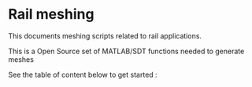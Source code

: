 ```{include} ./header.md
```
# Rail meshing

This documents meshing scripts related to rail applications.

This is a Open Source set of MATLAB/SDT functions needed to generate meshes 

See the table of content below to get started :

```{tableofcontents}
```
